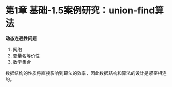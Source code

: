 # 第1章 基础-1.5案例研究：union-find算法
**动态连通性问题**

1. 网络
2. 变量名等价性
3. 数学集合

数据结构的性质将直接影响到算法的效率，因此数据结构和算法的设计是紧密相连的。